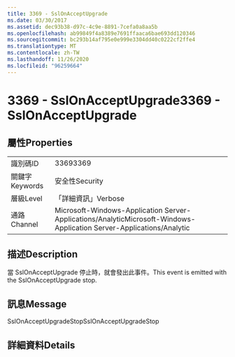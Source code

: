```yaml
---
title: 3369 - SslOnAcceptUpgrade
ms.date: 03/30/2017
ms.assetid: dec93b38-d97c-4c9e-8891-7cefa0a8aa5b
ms.openlocfilehash: ab99849f4a8389e7691ffaaca6bae693dd120346
ms.sourcegitcommit: bc293b14af795e0e999e3304dd40c0222cf2ffe4
ms.translationtype: MT
ms.contentlocale: zh-TW
ms.lasthandoff: 11/26/2020
ms.locfileid: "96259664"
---
```

# <a name="3369---sslonacceptupgrade"></a><span data-ttu-id="2904e-102">3369 - SslOnAcceptUpgrade</span><span class="sxs-lookup"><span data-stu-id="2904e-102">3369 - SslOnAcceptUpgrade</span></span>

## <a name="properties"></a><span data-ttu-id="2904e-103">屬性</span><span class="sxs-lookup"><span data-stu-id="2904e-103">Properties</span></span>  
  
|||  
|-|-|  
|<span data-ttu-id="2904e-104">識別碼</span><span class="sxs-lookup"><span data-stu-id="2904e-104">ID</span></span>|<span data-ttu-id="2904e-105">3369</span><span class="sxs-lookup"><span data-stu-id="2904e-105">3369</span></span>|  
|<span data-ttu-id="2904e-106">關鍵字</span><span class="sxs-lookup"><span data-stu-id="2904e-106">Keywords</span></span>|<span data-ttu-id="2904e-107">安全性</span><span class="sxs-lookup"><span data-stu-id="2904e-107">Security</span></span>|  
|<span data-ttu-id="2904e-108">層級</span><span class="sxs-lookup"><span data-stu-id="2904e-108">Level</span></span>|<span data-ttu-id="2904e-109">「詳細資訊」</span><span class="sxs-lookup"><span data-stu-id="2904e-109">Verbose</span></span>|  
|<span data-ttu-id="2904e-110">通路</span><span class="sxs-lookup"><span data-stu-id="2904e-110">Channel</span></span>|<span data-ttu-id="2904e-111">Microsoft-Windows-Application Server-Applications/Analytic</span><span class="sxs-lookup"><span data-stu-id="2904e-111">Microsoft-Windows-Application Server-Applications/Analytic</span></span>|  
  
## <a name="description"></a><span data-ttu-id="2904e-112">描述</span><span class="sxs-lookup"><span data-stu-id="2904e-112">Description</span></span>  

 <span data-ttu-id="2904e-113">當 SslOnAcceptUpgrade 停止時，就會發出此事件。</span><span class="sxs-lookup"><span data-stu-id="2904e-113">This event is emitted with the SslOnAcceptUpgrade stop.</span></span>  
  
## <a name="message"></a><span data-ttu-id="2904e-114">訊息</span><span class="sxs-lookup"><span data-stu-id="2904e-114">Message</span></span>  

 <span data-ttu-id="2904e-115">SslOnAcceptUpgradeStop</span><span class="sxs-lookup"><span data-stu-id="2904e-115">SslOnAcceptUpgradeStop</span></span>  
  
## <a name="details"></a><span data-ttu-id="2904e-116">詳細資料</span><span class="sxs-lookup"><span data-stu-id="2904e-116">Details</span></span>
